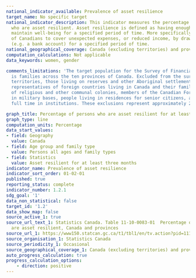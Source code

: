 ```yaml
---
national_indicator_available: Prevalence of asset resilience
target_name: No specific target
national_indicator_description: This indicator measures the percentage of persons
  who are asset resilient. Asset resilience is defined as having enough savings to
  maintain well-being for a specified period of time. More specifically, the ability
  of Canadians to cover unexpected expenses, or reduced income, by drawing from assets
  (e.g. a bank account) for a specified period of time.
national_geographical_coverage: Canada (excluding territories) and provinces
computation_calculations: Not applicable
data_keywords: women, gender

comments_limitations: 'The target population for the Survey of Financial Security
  is families across the ten provinces of Canada. Excluded from the survey are: the
  territories, those living on reserves and other Aboriginal settlements, official
  representatives of foreign countries living in Canada and their families, members
  of religious and other communal colonies, members of the Canadian Forces living
  in military bases, people living in residences for senior citizens, and people living
  full time in institutions. These exclusions represent approximately 2% of the population.'

graph_title: Percentage of persons who are asset resilient for at least 3 months
graph_type: line
computation_units: Percentage
data_start_values:
- field: Geography
  value: Canada
- field: Age group and family type
  value: Persons all ages and family types
- field: Statistics
  value: Asset resilient for at least three months
indicator_name: Prevalence of asset resilience
indicator_sort_order: 01-02-01
published: true
reporting_status: complete
indicator_number: 1.2.1
sdg_goal: '1'
data_non_statistical: false
target_id: '1.2'
data_show_map: false
source_active_1: true
source_url_text_1: Statistics Canada. Table 11-10-0083-01  Percentage of persons who
  are asset resilient, Canada and provinces
source_url_1: https://www150.statcan.gc.ca/t1/tbl1/en/tv.action?pid=1110008301
source_organisation_1: Statistics Canada
source_periodicity_1: Occasional
source_geographical_coverage_1: Canada (excluding territories) and provinces
auto_progress_calculation: true
progress_calculation_options:
    - direction: positive
---
```


